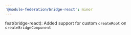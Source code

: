 ```yaml
---
'@module-federation/bridge-react': minor
---
```


feat(bridge-react): Added support for custom `createRoot` on `createBridgeComponent`

